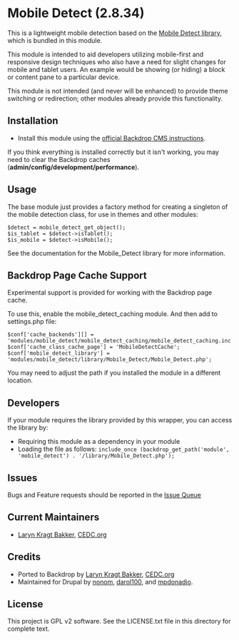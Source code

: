 Mobile Detect (2.8.34)
======================

This is a lightweight mobile detection based on the [Mobile Detect library](https://github.com/serbanghita/Mobile-Detect),
which is bundled in this module. 

This module is intended to aid developers utilizing mobile-first and 
responsive design techniques who also have a need for slight changes for 
mobile and tablet users. An example would be showing (or hiding) a block 
or content pane to a particular device. 

This module is not intended (and never will be enhanced) to provide 
theme switching or redirection; other modules already provide this 
functionality. 

Installation
------------

- Install this module using the [official Backdrop CMS instructions](https://backdropcms.org/guide/modules).

If you think everything is installed correctly but it isn't working, you may
need to clear  the Backdrop caches (**admin/config/development/performance**). 

Usage
------------

The base module just provides a factory method for creating a singleton 
of the mobile detection class, for use in themes and other modules: 

    $detect = mobile_detect_get_object();
    $is_tablet = $detect->isTablet();
    $is_mobile = $detect->isMobile();

See the documentation for the Mobile_Detect library for more information.

Backdrop Page Cache Support
-------------------------

Experimental support is provided for working with the Backdrop page cache.

To use this, enable the mobile_detect_caching module.  And then add
to settings.php file:

    $conf['cache_backends'][] = 'modules/mobile_detect/mobile_detect_caching/mobile_detect_caching.inc';
    $conf['cache_class_cache_page'] = 'MobileDetectCache';
    $conf['mobile_detect_library'] = 'modules/mobile_detect/library/Mobile_Detect/Mobile_Detect.php';

You may need to adjust the path if you installed
the module in a different location.

Developers
------------

If your module requires the library provided by this wrapper, you can access the
library by:

- Requiring this module as a dependency in your module
- Loading the file as follows: `include_once (backdrop_get_path('module', 'mobile_detect') . '/library/Mobile_Detect.php');`

Issues
------

Bugs and Feature requests should be reported in the [Issue Queue](https://github.com/backdrop-contrib/mobile_detect/issues)

Current Maintainers
-------------------

- [Laryn Kragt Bakker](https://github.com/laryn), [CEDC.org](https://CEDC.org) 

Credits
-------

- Ported to Backdrop by [Laryn Kragt Bakker](https://github.com/laryn), [CEDC.org](https://CEDC.org)
- Maintained for Drupal by [nonom](https://www.drupal.org/u/nonom), [darol100](https://www.drupal.org/u/darol100), and [mpdonadio](https://www.drupal.org/u/mpdonadio).


License
-------

This project is GPL v2 software. See the LICENSE.txt file in this directory for
complete text.
